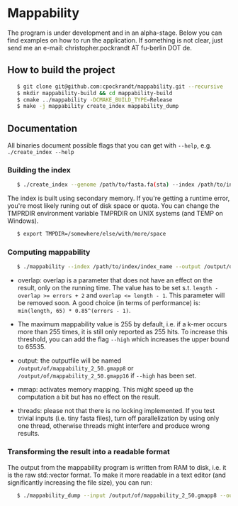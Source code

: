 Mappability
===========

The program is under development and in an alpha-stage. Below you can find examples on how to run the application. If something is not clear, just send me an e-mail: christopher.pockrandt AT fu-berlin DOT de.

How to build the project
------------------------

```sh
   $ git clone git@github.com:cpockrandt/mappability.git --recursive
   $ mkdir mappability-build && cd mappability-build
   $ cmake ../mappability -DCMAKE_BUILD_TYPE=Release
   $ make -j mappability create_index mappability_dump
```

Documentation
-------------

All binaries document possible flags that you can get with ``--help``, e.g. ``./create_index --help``

### Building the index ###

```sh
   $ ./create_index --genome /path/to/fasta.fa(sta) --index /path/to/index/index_name
```

The index is built using secondary memory. If you're getting a runtime error, you're most likely runing out of disk space or quota. You can change the TMPRDIR environment variable TMPRDIR on UNIX systems (and TEMP on Windows).

```sh
   $ export TMPDIR=/somewhere/else/with/more/space
```

### Computing mappability ###

```sh
   $ ./mappability --index /path/to/index/index_name --output /output/of/mappability --errors 2 --length 50 --overlap 10 --mmap --threads 4
```

* overlap: overlap is a parameter that does not have an effect on the result, only on the running time. The value has to be set s.t. `length - overlap >= errors + 2` and `overlap <= length - 1`. This parameter will be removed soon. A good choice (in terms of performance) is: `min(length, 65) * 0.85^(errors - 1)`.

* The maximum mappability value is 255 by default, i.e. if a k-mer occurs more than 255 times, it is still only reported as 255 hits. To increase this threshold, you can add the flag `--high` which increases the upper bound to 65535.

* output: the outputfile will be named `/output/of/mappability_2_50.gmapp8` or `/output/of/mappability_2_50.gmapp16` if `--high` has been set.

* mmap: activates memory mapping. This might speed up the computation a bit but has no effect on the result.

* threads: please not that there is no locking implemented. If you test trivial inputs (i.e. tiny fasta files), turn off parallelization by using only one thread, otherwise threads might interfere and produce wrong results.

### Transforming the result into a readable format ###

The output from the mappability program is written from RAM to disk, i.e. it is the raw std::vector format. To make it more readable in a text editor (and significantly increasing the file size), you can run:

```sh
   $ ./mappability_dump --input /output/of/mappability_2_50.gmapp8 --output /output/of/mappability_2_50.txt
```
